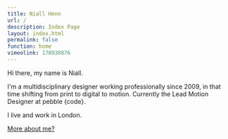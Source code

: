 ```yaml
---
title: Niall Henn
url: /
description: Index Page
layout: index.html
permalink: false
function: home
vimeolink: 178930876
---
```

Hi there, my name is Niall.

I'm a multidisciplinary designer working professionally since 2009, in that time shifting from print to digital to motion. Currently the Lead Motion Designer at pebble {code}.

I live and work in London.

[More about me?](/about/)